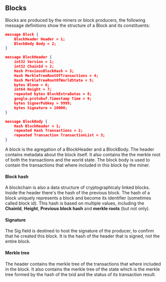 ## Blocks

Blocks are produced by the miners or block producers, the following message definitions show the structure of a Block and its constituents:

```json
message Block {
    BlockHeader Header = 1;
    BlockBody Body = 2;
}

message BlockHeader {
    int32 Version = 1;
    int32 ChainId = 2;
    Hash PreviousBlockHash = 3;
    Hash MerkleTreeRootOfTransactions = 4;
    Hash MerkleTreeRootOfWorldState = 5;
    bytes Bloom = 6;
    int64 Height = 7;
    repeated bytes BlockExtraDatas = 8;
    google.protobuf.Timestamp Time = 9;
    bytes SignerPubkey = 9999;
    bytes Signature = 10000;
}

message BlockBody {
    Hash BlockHeader = 1;
    repeated Hash Transactions = 2;
    repeated Transaction TransactionList = 3;
}

```

A block is the agregation of a BlockHeader and a BlockBody. The header contains metadata about the block itself. It also contains the the merkle root of both the transactions and the world state. The block body is used to contain the transactions that where included in this block by the miner.

#### Block hash

A blockchain is also a data structure of cryptographicaly linked blocks. Inside the header there's the hash of the previous block. The hash of a block uniquely represents a block and become its identifier (sometimes called block id). This hash is based on multiple values, including the **ChainId**, **Height**, **Previous block hash** and **merkle roots** (but not only).

#### Signature

The Sig field is destined to host the signature of the producer, to confirm that he created this block. It is the hash of the header that is signed, not the entire block.

#### Merkle tree

The header contains the merkle tree of the transactions that where included in the block. It also contains the merkle tree of the state which is the merkle tree formed by the hash of the txid and the status of its transaction result.
